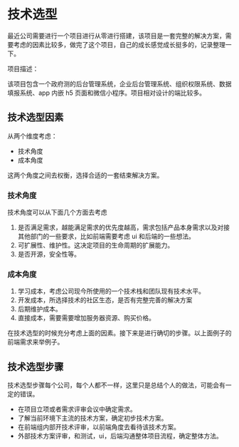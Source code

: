 # 技术选型

最近公司需要进行一个项目进行从零进行搭建，该项目是一套完整的解决方案，需要考虑的因素比较多，做完了这个项目，自己的成长感觉成长挺多的，记录整理一下。

项目描述：

该项目包含一个政府测的后台管理系统，企业后台管理系统、组织权限系统、数据填报系统、app 内嵌 h5 页面和微信小程序。项目相对设计的端比较多。

## 技术选型因素

从两个维度考虑：

- 技术角度
- 成本角度

这两个角度之间去权衡，选择合适的一套结束解决方案。

### 技术角度

技术角度可以从下面几个方面去考虑

1. 是否满足需求，越能满足需求的优先度越高，需求包括产品本身需求以及对接其他部门的一些要求，比如前端需要考虑 ui 和后端的一些想法。
2. 可扩展性、维护性。这决定项目的生命周期的扩展能力。
3. 是否开源，安全性等。

### 成本角度

1. 学习成本，考虑公司现今所使用的一个技术栈和团队现有技术水平。
2. 开发成本，所选择技术的社区生态，是否有完整完善的解决方案
3. 后期维护成本。
4. 直接成本，需要需要增加服务器资源、购买价格。

在技术选型的时候充分考虑上面的因素。接下来是进行确切的步骤。以上面例子的前端需求来举例子。

## 技术选型步骤

技术选型步骤每个公司，每个人都不一样，这里只是总结个人的做法，可能会有一定的错误。

- 在项目立项或者需求评审会议中确定需求。
- 了解当前环境下主流的技术方案，确定初步技术方案。
- 在前端组内部开技术评审，以前端角度去看待该技术方案。
- 外部技术方案评审，和测试，ui，后端沟通整体项目流程，确定整体方法。
